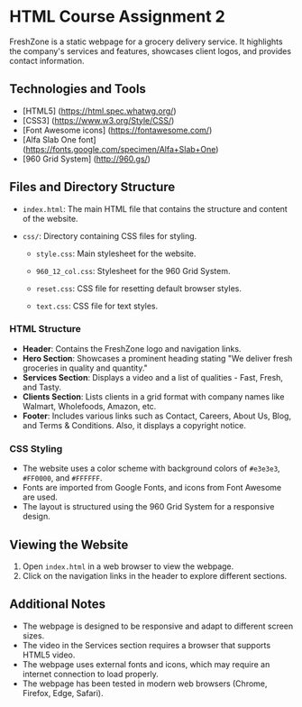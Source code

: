 # HTML Course Assignment 2

FreshZone is a static webpage for a grocery delivery service. It highlights the company's services and features, showcases client logos, and provides contact information.

## Technologies and Tools

- [HTML5] (https://html.spec.whatwg.org/)
- [CSS3] (https://www.w3.org/Style/CSS/)
- [Font Awesome icons] (https://fontawesome.com/)
- [Alfa Slab One font] (https://fonts.google.com/specimen/Alfa+Slab+One)
- [960 Grid System] (http://960.gs/)

## Files and Directory Structure

- `index.html`: The main HTML file that contains the structure and content of the website.

- `css/`: Directory containing CSS files for styling.

    - `style.css`: Main stylesheet for the website.

    - `960_12_col.css`: Stylesheet for the 960 Grid System.

    - `reset.css`: CSS file for resetting default browser styles.

    - `text.css`: CSS file for text styles.

### HTML Structure

- **Header**: Contains the FreshZone logo and navigation links.
- **Hero Section**: Showcases a prominent heading stating "We deliver fresh groceries in quality and quantity."
- **Services Section**: Displays a video and a list of qualities - Fast, Fresh, and Tasty.
- **Clients Section**: Lists clients in a grid format with company names like Walmart, Wholefoods, Amazon, etc.
- **Footer**: Includes various links such as Contact, Careers, About Us, Blog, and Terms & Conditions. Also, it displays a copyright notice.

### CSS Styling

- The website uses a color scheme with background colors of `#e3e3e3`, `#FF0000`, and `#FFFFFF`.
- Fonts are imported from Google Fonts, and icons from Font Awesome are used.
- The layout is structured using the 960 Grid System for a responsive design.

## Viewing the Website

1. Open `index.html` in a web browser to view the webpage.
2. Click on the navigation links in the header to explore different sections.

## Additional Notes

- The webpage is designed to be responsive and adapt to different screen sizes.
- The video in the Services section requires a browser that supports HTML5 video.
- The webpage uses external fonts and icons, which may require an internet connection to load properly.
- The webpage has been tested in modern web browsers (Chrome, Firefox, Edge, Safari).


